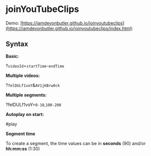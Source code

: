 # joinYouTubeClips

Demo:
[https://iamdevonbutler.github.io/joinyoutubeclips](https://iamdevonbutler.github.io/joinyoutubeclips/index.html)

## Syntax

**Basic:**

?`videoId`=`startTime`-`endTime`

**Multiple videos:**

?`felDULf1voY`&`AV1jKBrw0ck`

**Multiple segments:**

?felDULf1voY=`0-10`,`100-200`

**Autoplay on start:**

#play

**Segment time**

To create a segment, the time values can be in **seconds** (90) and/or **hh:mm:ss** (1:30)
